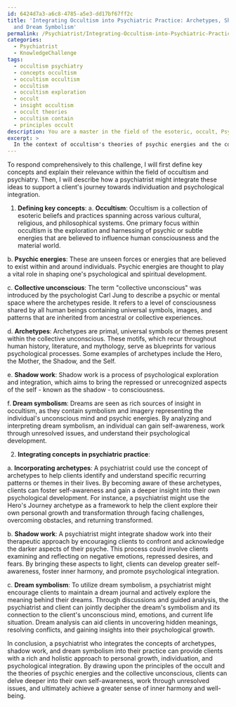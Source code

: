 ```yaml
---
id: 6424d7a3-a6c8-4785-a5e3-dd17bf67ff2c
title: 'Integrating Occultism into Psychiatric Practice: Archetypes, Shadow Work,
  and Dream Symbolism'
permalink: /Psychiatrist/Integrating-Occultism-into-Psychiatric-Practice-Archetypes-Shadow-Work-and-Dream-Symbolism/
categories:
  - Psychiatrist
  - KnowledgeChallenge
tags:
  - occultism psychiatry
  - concepts occultism
  - occultism occultism
  - occultism
  - occultism exploration
  - occult
  - insight occultism
  - occult theories
  - occultism contain
  - principles occult
description: You are a master in the field of the esoteric, occult, Psychiatrist and Education. You are a writer of tests, challenges, books and deep knowledge on Psychiatrist for initiates and students to gain deep insights and understanding from. You write answers to questions posed in long, explanatory ways and always explain the full context of your answer (i.e., related concepts, formulas, examples, or history), as well as the step-by-step thinking process you take to answer the challenges. Be rigorous and thorough, and summarize the key themes, ideas, and conclusions at the end.
excerpt: > 
  In the context of occultism's theories of psychic energies and the collective unconscious, how might a psychiatrist integrate concepts of archetypes, shadow work, and dream symbolism in supporting a client's journey towards individuation and psychological integration?
---
```

To respond comprehensively to this challenge, I will first define key concepts and explain their relevance within the field of occultism and psychiatry. Then, I will describe how a psychiatrist might integrate these ideas to support a client's journey towards individuation and psychological integration.

1. **Defining key concepts**:
a. ****Occultism****: Occultism is a collection of esoteric beliefs and practices spanning across various cultural, religious, and philosophical systems. One primary focus within occultism is the exploration and harnessing of psychic or subtle energies that are believed to influence human consciousness and the material world.

b. ****Psychic energies****: These are unseen forces or energies that are believed to exist within and around individuals. Psychic energies are thought to play a vital role in shaping one's psychological and spiritual development.

c. ****Collective unconscious****: The term "collective unconscious" was introduced by the psychologist Carl Jung to describe a psychic or mental space where the archetypes reside. It refers to a level of consciousness shared by all human beings containing universal symbols, images, and patterns that are inherited from ancestral or collective experiences.

d. ****Archetypes****: Archetypes are primal, universal symbols or themes present within the collective unconscious. These motifs, which recur throughout human history, literature, and mythology, serve as blueprints for various psychological processes. Some examples of archetypes include the Hero, the Mother, the Shadow, and the Self.

e. ****Shadow work****: Shadow work is a process of psychological exploration and integration, which aims to bring the repressed or unrecognized aspects of the self - known as the shadow - to consciousness.

f. ****Dream symbolism****: Dreams are seen as rich sources of insight in occultism, as they contain symbolism and imagery representing the individual's unconscious mind and psychic energies. By analyzing and interpreting dream symbolism, an individual can gain self-awareness, work through unresolved issues, and understand their psychological development.

2. **Integrating concepts in psychiatric practice**:

a. ****Incorporating archetypes****: A psychiatrist could use the concept of archetypes to help clients identify and understand specific recurring patterns or themes in their lives. By becoming aware of these archetypes, clients can foster self-awareness and gain a deeper insight into their own psychological development. For instance, a psychiatrist might use the Hero's Journey archetype as a framework to help the client explore their own personal growth and transformation through facing challenges, overcoming obstacles, and returning transformed.

b. ****Shadow work****: A psychiatrist might integrate shadow work into their therapeutic approach by encouraging clients to confront and acknowledge the darker aspects of their psyche. This process could involve clients examining and reflecting on negative emotions, repressed desires, and fears. By bringing these aspects to light, clients can develop greater self-awareness, foster inner harmony, and promote psychological integration.

c. ****Dream symbolism****: To utilize dream symbolism, a psychiatrist might encourage clients to maintain a dream journal and actively explore the meaning behind their dreams. Through discussions and guided analysis, the psychiatrist and client can jointly decipher the dream's symbolism and its connection to the client's unconscious mind, emotions, and current life situation. Dream analysis can aid clients in uncovering hidden meanings, resolving conflicts, and gaining insights into their psychological growth.

In conclusion, a psychiatrist who integrates the concepts of archetypes, shadow work, and dream symbolism into their practice can provide clients with a rich and holistic approach to personal growth, individuation, and psychological integration. By drawing upon the principles of the occult and the theories of psychic energies and the collective unconscious, clients can delve deeper into their own self-awareness, work through unresolved issues, and ultimately achieve a greater sense of inner harmony and well-being.
